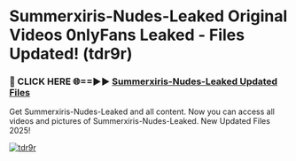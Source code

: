 # Summerxiris-Nudes-Leaked Original Videos 0nlyFans Leaked - Files Updated! (tdr9r)

<h3>🔴 CLICK HERE 🌐==►► <a href="https://tinyurl.com/yc6ubb5a" rel="nofollow">Summerxiris-Nudes-Leaked Updated Files</a></h3>

Get Summerxiris-Nudes-Leaked and all content. Now you can access all videos and pictures of Summerxiris-Nudes-Leaked. New Updated Files 2025!

[![tdr9r](https://i.imgur.com/7eu0CRL.gif)](https://tinyurl.com/yc6ubb5a)
